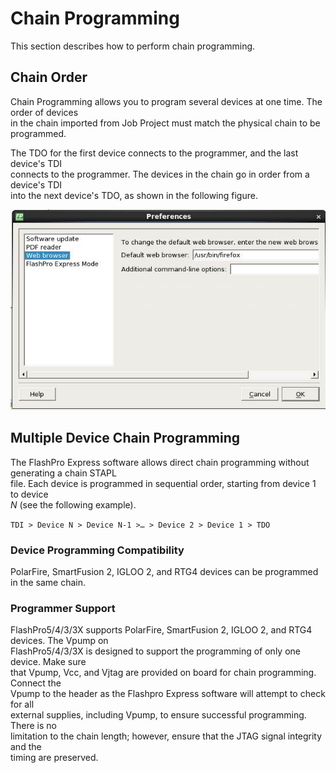 # Chain Programming

This section describes how to perform chain programming.

## Chain Order

Chain Programming allows you to program several devices at one time. The order of devices<br /> in the chain imported from Job Project must match the physical chain to be<br /> programmed.

The TDO for the first device connects to the programmer, and the last device's TDI<br /> connects to the programmer. The devices in the chain go in order from a device's TDI<br /> into the next device's TDO, as shown in the following figure.

![???](GUID-3A9195CB-C020-4DC1-AA4A-19A59EEEEA26-low.png "Chain Order")

## Multiple Device Chain Programming

The FlashPro Express software allows direct chain programming without generating a chain STAPL<br /> file. Each device is programmed in sequential order, starting from device 1 to device<br /> *N* \(see the following example\).

`TDI > Device N > Device N-1 >… > Device 2 > Device 1 > TDO`

### Device Programming Compatibility

PolarFire, SmartFusion 2, IGLOO 2, and RTG4 devices can be programmed in the same chain.

### Programmer Support

FlashPro5/4/3/3X supports PolarFire, SmartFusion 2, IGLOO 2, and RTG4 devices. The Vpump on<br /> FlashPro5/4/3/3X is designed to support the programming of only one device. Make sure<br /> that Vpump, Vcc, and Vjtag are provided on board for chain programming. Connect the<br /> Vpump to the header as the Flashpro Express software will attempt to check for all<br /> external supplies, including Vpump, to ensure successful programming. There is no<br /> limitation to the chain length; however, ensure that the JTAG signal integrity and the<br /> timing are preserved.

